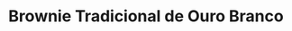 ---
title: Brownie Tradicional de Ouro Branco
description: 
category: Brownies
subcategory: Tradicional
flavor: Ouro Branco
price: 16
---